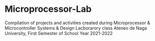 # Microprocessor-Lab
Compilation of projects and activities created during
Microprocessor & Microcontroller Systems & Design Lacborarory class
Ateneo de Naga University, First Semester of School Year 2021-2022
